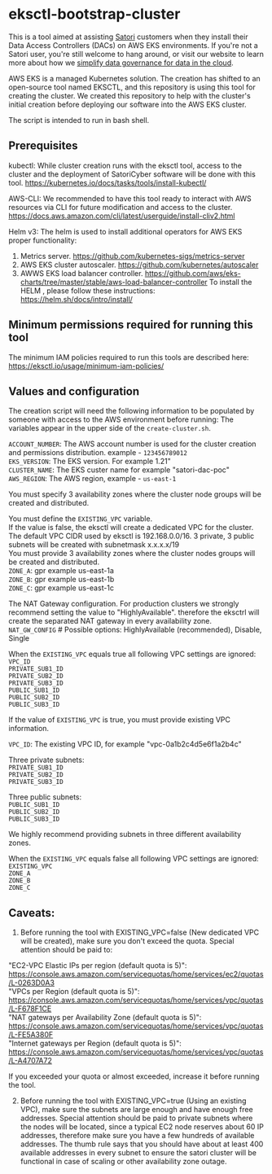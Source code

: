 # eksctl-bootstrap-cluster

This is a tool aimed at assisting [Satori](https://satoricyber.com) customers when they install their Data Access Controllers (DACs) on AWS EKS environments. If you're not a Satori user, you're still welcome to hang around, or visit our website to learn more about how we [simplify data governance for data in the cloud](https://satoricyber.com).

AWS EKS is a managed Kubernetes solution. The creation has shifted to an open-source tool named EKSCTL, and this repository is using this tool for creating the cluster. We created this repository to help with the cluster's initial creation before deploying our software into the AWS EKS cluster.

The script is intended to run in bash shell.
## Prerequisites
kubectl: While cluster creation runs with the eksctl tool, access to the cluster and the deployment of SatoriCyber software will be done with this tool.
https://kubernetes.io/docs/tasks/tools/install-kubectl/

AWS-CLI: We recommended to have this tool ready to interact with AWS resources via CLI for future modification and access to the cluster.
https://docs.aws.amazon.com/cli/latest/userguide/install-cliv2.html

Helm v3: The helm is used to install additional operators for AWS EKS proper functionality:
  1. Metrics server. https://github.com/kubernetes-sigs/metrics-server
  2. AWS EKS cluster autoscaler. https://github.com/kubernetes/autoscaler
  3. AWWS EKS load balancer controller.  https://github.com/aws/eks-charts/tree/master/stable/aws-load-balancer-controller
To install the HELM , please follow these instructions: https://helm.sh/docs/intro/install/

## Minimum permissions required for running this tool
   The minimum IAM policies required to run this tools are described here: https://eksctl.io/usage/minimum-iam-policies/

## Values and configuration

The creation script will need the following information to be populated by someone with access to the AWS environment before running:
The variables appear in the upper side of the `create-cluster.sh`.

`ACCOUNT_NUMBER`: The AWS account number is used for the cluster creation and permissions distribution.
example - `123456789012`  
`EKS_VERSION`: The EKS version. For example 1.21"  
`CLUSTER_NAME`: The EKS custer name for example "satori-dac-poc"  
`AWS_REGION`: The AWS region, example - `us-east-1`  
  
You must specify 3 availability zones where the cluster node groups will be created and distributed.  
  
  
You must define the `EXISTING_VPC` variable.  
If the value is false, the eksctl will create a dedicated VPC for the cluster. The default VPC CIDR used by eksctl is 192.168.0.0/16. 3 private, 3 public subnets will be created with subnetmask x.x.x.x/19  
You must provide 3 availability zones where the cluster nodes groups will be created and distributed.  
`ZONE_A`: gpr example us-east-1a  
`ZONE_B`: gpr example us-east-1b  
`ZONE_C`: gpr example us-east-1c  
  
The NAT Gateway configuration. For production clusters we strongly recommend setting the value to "HighlyAvailable". therefore the eksctrl will create the separated NAT gateway in every availability zone.  
`NAT_GW_CONFIG` # Possible options: HighlyAvailable (recommended), Disable, Single  
  
When the `EXISTING_VPC` equals true all following VPC settings are ignored:  
`VPC_ID`  
`PRIVATE_SUB1_ID`  
`PRIVATE_SUB2_ID`  
`PRIVATE_SUB3_ID`  
`PUBLIC_SUB1_ID`  
`PUBLIC_SUB2_ID`  
`PUBLIC_SUB3_ID`  

If the value of `EXISTING_VPC` is true, you must provide existing VPC information.  
  
`VPC_ID`: The existing VPC ID, for example "vpc-0a1b2c4d5e6f1a2b4c"  
  
Three private subnets:  
`PRIVATE_SUB1_ID`  
`PRIVATE_SUB2_ID`  
`PRIVATE_SUB3_ID`  
  
Three public subnets:  
`PUBLIC_SUB1_ID`  
`PUBLIC_SUB2_ID`  
`PUBLIC_SUB3_ID`  
  
We highly recommend providing subnets in three different availability zones.  
  
  
When the `EXISTING_VPC` equals false all following VPC settings are ignored:  
`EXISTING_VPC`  
`ZONE_A`  
`ZONE_B`  
`ZONE_C`  
  
  
## Caveats:  
  
1. Before running the tool with EXISTING_VPC=false (New dedicated VPC will be created), make sure you don't exceed the quota. Special attention should be paid to:  
  
"EC2-VPC Elastic IPs per region (default quota is 5)": https://console.aws.amazon.com/servicequotas/home/services/ec2/quotas/L-0263D0A3  
"VPCs per Region (default quota is 5)": https://console.aws.amazon.com/servicequotas/home/services/vpc/quotas/L-F678F1CE  
"NAT gateways per Availability Zone (default quota is 5)": https://console.aws.amazon.com/servicequotas/home/services/vpc/quotas/L-FE5A380F  
"Internet gateways per Region (default quota is 5)":  https://console.aws.amazon.com/servicequotas/home/services/vpc/quotas/L-A4707A72  
  
If you exceeded your quota or almost exceeded, increase it before running the tool.  
  
  
  
2. Before running the tool with EXISTING_VPC=true (Using an existing VPC), make sure the subnets are large enough and have enough free addresses. Special attention should be paid to private subnets where the nodes will be located, since a typical EC2 node reserves about 60 IP addresses, therefore make sure you have a few hundreds of available addresses.  The thumb rule says that you should have about at least 400 available addresses in every subnet to ensure the satori cluster will be functional in case of scaling or other availability zone outage.  
  